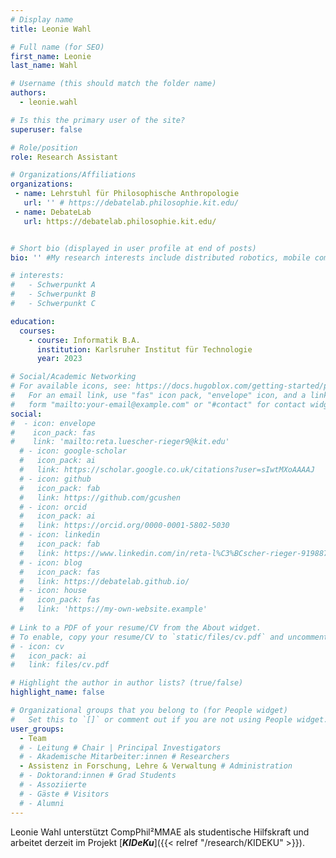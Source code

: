 ```yaml
---
# Display name
title: Leonie Wahl

# Full name (for SEO)
first_name: Leonie
last_name: Wahl

# Username (this should match the folder name)
authors:
  - leonie.wahl

# Is this the primary user of the site?
superuser: false

# Role/position
role: Research Assistant

# Organizations/Affiliations
organizations:
 - name: Lehrstuhl für Philosophische Anthropologie
   url: '' # https://debatelab.philosophie.kit.edu/
 - name: DebateLab
   url: https://debatelab.philosophie.kit.edu/


# Short bio (displayed in user profile at end of posts)
bio: '' #My research interests include distributed robotics, mobile computing and programmable matter.

# interests:
#   - Schwerpunkt A
#   - Schwerpunkt B
#   - Schwerpunkt C

education:
  courses:
    - course: Informatik B.A.
      institution: Karlsruher Institut für Technologie
      year: 2023

# Social/Academic Networking
# For available icons, see: https://docs.hugoblox.com/getting-started/page-builder/#icons
#   For an email link, use "fas" icon pack, "envelope" icon, and a link in the
#   form "mailto:your-email@example.com" or "#contact" for contact widget.
social:
#  - icon: envelope
#    icon_pack: fas
#    link: 'mailto:reta.luescher-rieger9@kit.edu'
  # - icon: google-scholar
  #   icon_pack: ai
  #   link: https://scholar.google.co.uk/citations?user=sIwtMXoAAAAJ
  # - icon: github
  #   icon_pack: fab
  #   link: https://github.com/gcushen
  # - icon: orcid
  #   icon_pack: ai
  #   link: https://orcid.org/0000-0001-5802-5030
  # - icon: linkedin
  #   icon_pack: fab
  #   link: https://www.linkedin.com/in/reta-l%C3%BCscher-rieger-9198872bb/
  # - icon: blog
  #   icon_pack: fas
  #   link: https://debatelab.github.io/    
  # - icon: house
  #   icon_pack: fas
  #   link: 'https://my-own-website.example'
  
# Link to a PDF of your resume/CV from the About widget.
# To enable, copy your resume/CV to `static/files/cv.pdf` and uncomment the lines below.
# - icon: cv
#   icon_pack: ai
#   link: files/cv.pdf

# Highlight the author in author lists? (true/false)
highlight_name: false

# Organizational groups that you belong to (for People widget)
#   Set this to `[]` or comment out if you are not using People widget.
user_groups:
  - Team
  # - Leitung # Chair | Principal Investigators
  # - Akademische Mitarbeiter:innen # Researchers
  - Assistenz in Forschung, Lehre & Verwaltung # Administration
  # - Doktorand:innen # Grad Students
  # - Assoziierte 
  # - Gäste # Visitors
  # - Alumni
---
```


Leonie Wahl unterstützt CompPhil²MMAE als studentische Hilfskraft und arbeitet derzeit im Projekt [**_KIDeKu_**]({{< relref "/research/KIDEKU" >}}).
